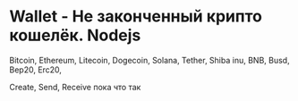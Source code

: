 # Wallet - Не законченный крипто кошелёк. Nodejs 
Bitcoin,
Ethereum,
Litecoin,
Dogecoin,
Solana,
Tether,
Shiba inu,
BNB,
Busd,
Bep20,
Erc20,

Create, Send, Receive пока что так
